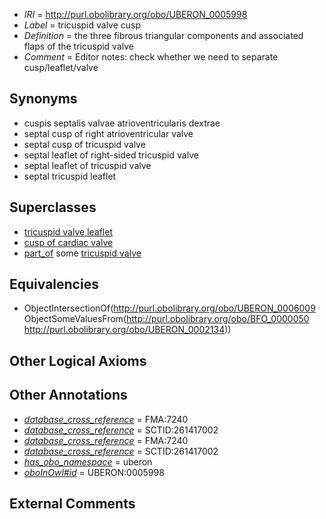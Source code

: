  * *IRI* = http://purl.obolibrary.org/obo/UBERON_0005998
 * *Label* = tricuspid valve cusp
 * *Definition* = the three fibrous triangular components and associated flaps of the tricuspid valve
 * *Comment* = Editor notes: check whether we need to separate cusp/leaflet/valve

## Synonyms

 * cuspis septalis valvae atrioventricularis dextrae
 * septal cusp of right atrioventricular valve
 * septal cusp of tricuspid valve
 * septal leaflet of right-sided tricuspid valve
 * septal leaflet of tricuspid valve
 * septal tricuspid leaflet

## Superclasses

 * [tricuspid valve leaflet](../../UBERON/84/UBERON_0005484.md)
 * [cusp of cardiac valve](../../UBERON/09/UBERON_0006009.md)
 * [part_of](../../BFO/50/BFO_0000050.md) some [tricuspid valve](../../UBERON/34/UBERON_0002134.md)

## Equivalencies

 * ObjectIntersectionOf(<http://purl.obolibrary.org/obo/UBERON_0006009> ObjectSomeValuesFrom(<http://purl.obolibrary.org/obo/BFO_0000050> <http://purl.obolibrary.org/obo/UBERON_0002134>))

## Other Logical Axioms


## Other Annotations

 * *[database_cross_reference](../../ef/oboInOwl#hasDbXref.md)* = FMA:7240
 * *[database_cross_reference](../../ef/oboInOwl#hasDbXref.md)* = SCTID:261417002
 * *[database_cross_reference](../../ef/oboInOwl#hasDbXref.md)* = FMA:7240
 * *[database_cross_reference](../../ef/oboInOwl#hasDbXref.md)* = SCTID:261417002
 * *[has_obo_namespace](../../ce/oboInOwl#hasOBONamespace.md)* = uberon
 * *[oboInOwl#id](../../id/oboInOwl#id.md)* = UBERON:0005998

## External Comments

